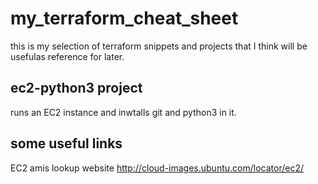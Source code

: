 # my_terraform_cheat_sheet
this is my selection of terraform snippets and projects that I think will be usefulas reference for later.

## ec2-python3 project

runs an EC2 instance and inwtalls git and python3 in it.

## some useful links
EC2 amis lookup website
http://cloud-images.ubuntu.com/locator/ec2/
